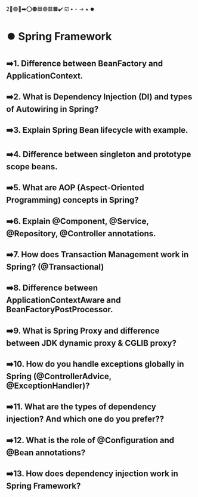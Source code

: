 2🔵🟢🔴➡️⭕🟠🟦🟣🟥🟧✔️ ☑️ • ‣ → ⁕ ⏺️

# ⏺️ Spring Framework

## ➡️1. Difference between BeanFactory and ApplicationContext.

## ➡️2. What is Dependency Injection (DI) and types of Autowiring in Spring?

## ➡️3. Explain Spring Bean lifecycle with example.

## ➡️4. Difference between singleton and prototype scope beans.

## ➡️5. What are AOP (Aspect-Oriented Programming) concepts in Spring?

## ➡️6. Explain @Component, @Service, @Repository, @Controller annotations.

## ➡️7. How does Transaction Management work in Spring? (@Transactional)

## ➡️8. Difference between ApplicationContextAware and BeanFactoryPostProcessor.

## ➡️9. What is Spring Proxy and difference between JDK dynamic proxy & CGLIB proxy?

## ➡️10. How do you handle exceptions globally in Spring (@ControllerAdvice, @ExceptionHandler)?

## ➡️11. What are the types of dependency injection? And which one do you prefer??

## ➡️12. What is the role of @Configuration and @Bean annotations?

## ➡️13. How does dependency injection work in Spring Framework?
